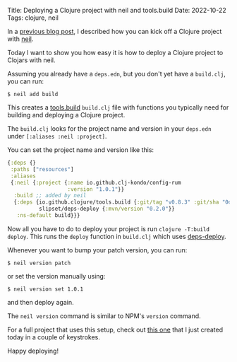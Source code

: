Title: Deploying a Clojure project with neil and tools.build
Date: 2022-10-22
Tags: clojure, neil

In a [previous blog
post](https://blog.michielborkent.nl/new-clojure-project-quickstart.html), I
described how you can kick off a Clojure project with [neil](https://github.com/babashka/neil).

Today I want to show you how easy it is how to deploy a Clojure project to
Clojars with neil.

Assuming you already have a `deps.edn`, but you don't yet have a `build.clj`, you can run:

``` shell
$ neil add build
```

This creates a [tools.build](https://github.com/clojure/tools.build) `build.clj`
file with functions you typically need for building and deploying a Clojure
project.

The `build.clj` looks for the project name and version in your `deps.edn` under
`[:aliases :neil :project]`.

You can set the project name and version like this:

``` clojure
{:deps {}
 :paths ["resources"]
 :aliases
 {:neil {:project {:name io.github.clj-kondo/config-rum
                   :version "1.0.1"}}
  :build ;; added by neil
  {:deps {io.github.clojure/tools.build {:git/tag "v0.8.3" :git/sha "0d20256"}
          slipset/deps-deploy {:mvn/version "0.2.0"}}
   :ns-default build}}}
```

Now all you have to do to deploy your project is run `clojure -T:build deploy`. This runs the `deploy` function in `build.clj` which uses
[deps-deploy](https://github.com/slipset/deps-deploy).

Whenever you want to bump your patch version, you can run:

``` shell
$ neil version patch
```

or set the version manually using:

``` shell
$ neil version set 1.0.1
```

and then deploy again.

The `neil version` command is similar to NPM's `version` command.

For a full project that uses this setup, check out [this
one](https://github.com/clj-kondo/clj-kondo.configs/tree/main/rum/rum) that I
just created today in a couple of keystrokes.

Happy deploying!
